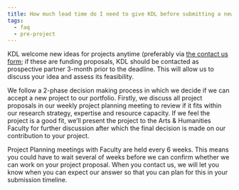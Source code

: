 ```yaml
---
title: How much lead time do I need to give KDL before submitting a new project?
tags:
  - faq
  - pre-project
---
```


KDL welcome new ideas for projects anytime (preferably via [the contact us form](/contact-us/); if these are funding proposals, KDL should be contacted as prospective partner 3-month prior to the deadline. This will allow us to discuss your idea and assess its feasibility.

We follow a 2-phase decision making process in which we decide if we can accept a new project to our portfolio. Firstly, we discuss all project proposals in our weekly project planning meeting to review if it fits within our research strategy, expertise and resource capacity. If we feel the project is a good fit, we’ll present the project to the Arts & Humanities Faculty for further discussion after which the final decision is made on our contribution to your project.

Project Planning meetings with Faculty are held every 6 weeks. This means you could have to wait several of weeks before we can confirm whether we can work on your project proposal. When you contact us, we will let you know when you can expect our answer so that you can plan for this in your submission timeline.
